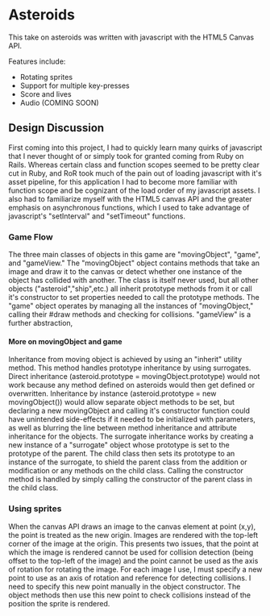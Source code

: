 # Asteroids

This take on asteroids was written with javascript with the HTML5 Canvas API.

Features include:
* Rotating sprites
* Support for multiple key-presses
* Score and lives
* Audio (COMING SOON)

## Design Discussion

First coming into this project, I had to quickly learn many quirks of javascript that I never thought of or simply took for granted coming from Ruby on Rails. Whereas certain class and function scopes seemed to be pretty clear cut in Ruby, and RoR took much of the pain out of loading javascript with it's asset pipeline, for this application I had to become more familiar with function scope and be cognizant of the load order of my javascript assets. I also had to familiarize myself with the HTML5 canvas API and the greater emphasis on asynchronous functions, which I used to take advantage of javascript's "setInterval" and "setTimeout" functions.

### Game Flow
The three main classes of objects in this game are "movingObject", "game", and "gameView." The "movingObject" object contains methods that take an image and draw it to the canvas or detect whether one instance of the object has collided with another. The class is itself never used, but all other objects ("asteroid","ship",etc.) all inherit prototype methods from it or call it's constructor to set properties needed to call the prototype methods. The "game" object operates by managing all the instances of "movingObject," calling their #draw methods and checking for collisions. "gameView" is a further abstraction,

#### More on movingObject and game
Inheritance from moving object is achieved by using an "inherit" utility method. This method handles prototype inheritance by using surrogates. Direct inheritance (asteroid.prototype = movingObject.prototype) would not work because any method defined on asteroids would then get defined or overwritten. Inheritance by instance (asteroid.prototype = new movingObject()) would allow separate object methods to be set, but declaring a new movingObject and calling it's constructor function could have unintended side-effects if it needed to be initialized with parameters, as well as blurring the line between method inheritance and attribute inheritance for the objects. The surrogate inheritance works by creating a new instance of a "surrogate" object whose prototype is set to the prototype of the parent. The child class then sets its prototype to an instance of the surrogate, to shield the parent class from the addition or modification or any methods on the child class. Calling the constructor method is handled by simply calling the constructor of the parent class in the child class.

### Using sprites
When the canvas API draws an image to the canvas element at point (x,y), the point is treated as the new origin. Images are rendered with the top-left corner of the image at the origin. This presents two issues, that the point at which the image is rendered cannot be used for collision detection (being offset to the top-left of the image) and the point cannot be used as the axis of rotation for rotating the image. For each image I use, I must specify a new point to use as an axis of rotation and reference for detecting collisions. I need to specify this new point manually in the object constructor. The object methods then use this new point to check collisions instead of the position the sprite is rendered.
